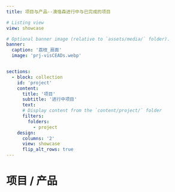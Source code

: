 ```yaml
---
title: 项目与产品--澳恪森进行中与已完成的项目

# Listing view
view: showcase

# Optional banner image (relative to `assets/media/` folder).
banner:
  caption: '荔枝_扇面'
  image: 'prj-visCEADs.webp'


sections:
  - block: collection
    id: 'project'
    content:
      title: '项目'
      subtitle: '进行中项目'
      text: 
      # Display content from the `content/project/` folder
      filters:
        folders:
          - project
    design:
      columns: '2'
      view: showcase
      flip_alt_rows: true
---
```



# 项目 / 产品 <i class="ai ai-dataverse ai-5x fa-spin"></i>

